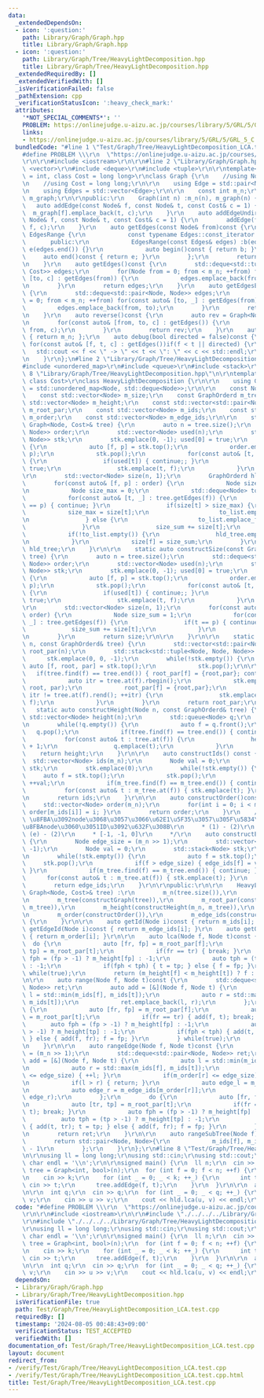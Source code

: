 ```yaml
---
data:
  _extendedDependsOn:
  - icon: ':question:'
    path: Library/Graph/Graph.hpp
    title: Library/Graph/Graph.hpp
  - icon: ':question:'
    path: Library/Graph/Tree/HeavyLightDecomposition.hpp
    title: Library/Graph/Tree/HeavyLightDecomposition.hpp
  _extendedRequiredBy: []
  _extendedVerifiedWith: []
  _isVerificationFailed: false
  _pathExtension: cpp
  _verificationStatusIcon: ':heavy_check_mark:'
  attributes:
    '*NOT_SPECIAL_COMMENTS*': ''
    PROBLEM: https://onlinejudge.u-aizu.ac.jp/courses/library/5/GRL/5/GRL_5_C
    links:
    - https://onlinejudge.u-aizu.ac.jp/courses/library/5/GRL/5/GRL_5_C
  bundledCode: "#line 1 \"Test/Graph/Tree/HeavyLightDecomposition_LCA.test.cpp\"\n\
    #define PROBLEM \\\r\n  \"https://onlinejudge.u-aizu.ac.jp/courses/library/5/GRL/5/GRL_5_C\"\
    \r\n\r\n#include <iostream>\r\n\r\n#line 2 \"Library/Graph/Graph.hpp\"\n#include\
    \ <vector>\r\n#include <deque>\r\n#include <tuple>\r\n\r\ntemplate<class Node\
    \ = int, class Cost = long long>\r\nclass Graph {\r\n    //using Node = int;\r\
    \n    //using Cost = long long;\r\n\r\n    using Edge = std::pair<Node, Cost>;\r\
    \n    using Edges = std::vector<Edge>;\r\n\r\n    const int m_n;\r\n    std::vector<Edges>\
    \ m_graph;\r\n\r\npublic:\r\n    Graph(int n) :m_n(n), m_graph(n) {}\r\n\r\n \
    \   auto addEdge(const Node& f, const Node& t, const Cost& c = 1) {\r\n      \
    \  m_graph[f].emplace_back(t, c);\r\n    }\r\n    auto addEdgeUndirected(const\
    \ Node& f, const Node& t, const Cost& c = 1) {\r\n        addEdge(f, t, c); addEdge(t,\
    \ f, c);\r\n    }\r\n    auto getEdges(const Node& from)const {\r\n        class\
    \ EdgesRange {\r\n            const typename Edges::const_iterator b, e;\r\n \
    \       public:\r\n            EdgesRange(const Edges& edges) :b(edges.begin()),\
    \ e(edges.end()) {}\r\n            auto begin()const { return b; }\r\n       \
    \     auto end()const { return e; }\r\n        };\r\n        return EdgesRange(m_graph[from]);\r\
    \n    }\r\n    auto getEdges()const {\r\n        std::deque<std::tuple<Node, Node,\
    \ Cost>> edges;\r\n        for(Node from = 0; from < m_n; ++from) for(const auto&\
    \ [to, c] : getEdges(from)) {\r\n            edges.emplace_back(from, to, c);\r\
    \n        }\r\n        return edges;\r\n    }\r\n    auto getEdgesExcludeCost()const\
    \ {\r\n        std::deque<std::pair<Node, Node>> edges;\r\n        for(Node from\
    \ = 0; from < m_n; ++from) for(const auto& [to, _] : getEdges(from)) {\r\n   \
    \         edges.emplace_back(from, to);\r\n        }\r\n        return edges;\r\
    \n    }\r\n    auto reverse()const {\r\n        auto rev = Graph<Node, Cost>(m_n);\r\
    \n        for(const auto& [from, to, c] : getEdges()) {\r\n            rev.addEdge(to,\
    \ from, c);\r\n        }\r\n        return rev;\r\n    }\r\n    auto size()const\
    \ { return m_n; };\r\n    auto debug(bool directed = false)const {\r\n       \
    \ for(const auto& [f, t, c] : getEdges())if(f < t || directed) {\r\n         \
    \   std::cout << f << \" -> \" << t << \": \" << c << std::endl;\r\n        }\r\
    \n    }\r\n};\n#line 2 \"Library/Graph/Tree/HeavyLightDecomposition.hpp\"\n\r\n\
    #include <unordered_map>\r\n#include <queue>\r\n#include <stack>\r\n\r\n#line\
    \ 8 \"Library/Graph/Tree/HeavyLightDecomposition.hpp\"\n\r\ntemplate<class Node,\
    \ class Cost>\r\nclass HeavyLightDecomposition {\r\n\r\n    using GraphOrderd\
    \ = std::unordered_map<Node, std::deque<Node>>;\r\n\r\n    const Node m_n;\r\n\
    \    const std::vector<Node> m_size;\r\n    const GraphOrderd m_tree;\r\n    const\
    \ std::vector<Node> m_height;\r\n    const std::vector<std::pair<Node, Node>>\
    \ m_root_par;\r\n    const std::vector<Node> m_ids;\r\n    const std::vector<Node>\
    \ m_order;\r\n    const std::vector<Node> m_edge_ids;\r\n\r\n    static auto constructGraph(const\
    \ Graph<Node, Cost>& tree) {\r\n        auto n = tree.size();\r\n        std::deque<std::pair<Node,\
    \ Node>> order;\r\n        std::vector<Node> used(n);\r\n        std::stack<std::pair<Node,\
    \ Node>> stk;\r\n        stk.emplace(0, -1); used[0] = true;\r\n        while(!stk.empty())\
    \ {\r\n            auto [f, p] = stk.top();\r\n            order.emplace_front(f,\
    \ p);\r\n            stk.pop();\r\n            for(const auto& [t, _] : tree.getEdges(f))\
    \ {\r\n                if(used[t]) { continue;; }\r\n                used[t] =\
    \ true;\r\n                stk.emplace(t, f);\r\n            }\r\n        }\r\n\
    \r\n        std::vector<Node> size(n, 1);\r\n        GraphOrderd hld_tree;\r\n\
    \        for(const auto& [f, p] : order) {\r\n            Node size_sum = 1;\r\
    \n            Node size_max = 0;\r\n            std::deque<Node> to_list;\r\n\
    \            for(const auto& [t, _] : tree.getEdges(f)) {\r\n                if(t\
    \ == p) { continue; }\r\n                if(size[t] > size_max) {\r\n        \
    \            size_max = size[t];\r\n                    to_list.emplace_back(t);\r\
    \n                } else {\r\n                    to_list.emplace_front(t);\r\n\
    \                }\r\n                size_sum += size[t];\r\n            }\r\n\
    \            if(!to_list.empty()) {\r\n                hld_tree.emplace(f, to_list);\r\
    \n            }\r\n            size[f] = size_sum;\r\n        }\r\n        return\
    \ hld_tree;\r\n    }\r\n\r\n    static auto constructSize(const Graph<Node, Cost>&\
    \ tree) {\r\n        auto n = tree.size();\r\n        std::deque<std::pair<Node,\
    \ Node>> order;\r\n        std::vector<Node> used(n);\r\n        std::stack<std::pair<Node,\
    \ Node>> stk;\r\n        stk.emplace(0, -1); used[0] = true;\r\n        while(!stk.empty())\
    \ {\r\n            auto [f, p] = stk.top();\r\n            order.emplace_front(f,\
    \ p);\r\n            stk.pop();\r\n            for(const auto& [t, _] : tree.getEdges(f))\
    \ {\r\n                if(used[t]) { continue;; }\r\n                used[t] =\
    \ true;\r\n                stk.emplace(t, f);\r\n            }\r\n        }\r\n\
    \r\n        std::vector<Node> size(n, 1);\r\n        for(const auto& [f, p] :\
    \ order) {\r\n            Node size_sum = 1;\r\n            for(const auto& [t,\
    \ _] : tree.getEdges(f)) {\r\n                if(t == p) { continue; }\r\n   \
    \             size_sum += size[t];\r\n            }\r\n            size[f] = size_sum;\r\
    \n        }\r\n        return size;\r\n\r\n    }\r\n\r\n    static auto constructRootPar(Node\
    \ n, const GraphOrderd& tree) {\r\n        std::vector<std::pair<Node, Node>>\
    \ root_par(n);\r\n        std::stack<std::tuple<Node, Node, Node>> stk;\r\n  \
    \      stk.emplace(0, 0, -1);\r\n        while(!stk.empty()) {\r\n           \
    \ auto [f, root, par] = stk.top();\r\n            stk.pop();\r\n\r\n         \
    \   if(tree.find(f) == tree.end()) { root_par[f] = {root,par}; continue; }\r\n\
    \            auto itr = tree.at(f).rbegin();\r\n            stk.emplace(*itr,\
    \ root, par);\r\n            root_par[f] = {root,par};\r\n            for(++itr;\
    \ itr != tree.at(f).rend(); ++itr) {\r\n                stk.emplace(*itr, *itr,\
    \ f);\r\n            }\r\n        }\r\n        return root_par;\r\n    }\r\n \
    \   static auto constructHeight(Node n, const GraphOrderd& tree) {\r\n       \
    \ std::vector<Node> height(n);\r\n        std::queue<Node> q;\r\n        q.emplace(0);\r\
    \n        while(!q.empty()) {\r\n            auto f = q.front();\r\n         \
    \   q.pop();\r\n            if(tree.find(f) == tree.end()) { continue; }\r\n \
    \           for(const auto& t : tree.at(f)) {\r\n                height[t] = height[f]\
    \ + 1;\r\n                q.emplace(t);\r\n            }\r\n        }\r\n    \
    \    return height;\r\n    }\r\n\r\n    auto constructIds() const {\r\n      \
    \  std::vector<Node> ids(m_n);\r\n        Node val = 0;\r\n        std::stack<Node>\
    \ stk;\r\n        stk.emplace(0);\r\n        while(!stk.empty()) {\r\n       \
    \     auto f = stk.top();\r\n            stk.pop();\r\n            ids[f] = val;\
    \ ++val;\r\n            if(m_tree.find(f) == m_tree.end()) { continue; }\r\n \
    \           for(const auto& t : m_tree.at(f)) { stk.emplace(t); }\r\n        }\r\
    \n        return ids;\r\n    }\r\n\r\n    auto constructOrder()const {\r\n   \
    \     std::vector<Node> order(m_n);\r\n        for(int i = 0; i < m_n; ++i) {\
    \ order[m_ids[i]] = i; }\r\n        return order;\r\n    }\r\n    /*\r\n     *\
    \ \u8FBA\u3092node\u3068\u3057\u3066\u62E1\u5F35\u3057\u305F\u5834\u5408\u306E\
    \u8FBAnode\u3060\u3051ID\u3092\u632F\u308B\r\n     * (1) - (2)\r\n     * (1) -\
    \ (e) - (2)\r\n     * [-1, -1, 0]\r\n     */\r\n    auto constructEdgeIds() const\
    \ {\r\n        Node edge_size = (m_n >> 1);\r\n        std::vector<Node> edge_ids(m_n,\
    \ -1);\r\n        Node val = 0;\r\n        std::stack<Node> stk;\r\n        stk.emplace(0);\r\
    \n        while(!stk.empty()) {\r\n            auto f = stk.top();\r\n       \
    \     stk.pop();\r\n            if(f > edge_size) { edge_ids[f] = val; ++val;\
    \ }\r\n            if(m_tree.find(f) == m_tree.end()) { continue; }\r\n      \
    \      for(const auto& t : m_tree.at(f)) { stk.emplace(t); }\r\n        }\r\n\
    \        return edge_ids;\r\n    }\r\n\r\npublic:\r\n\r\n    HeavyLightDecomposition(const\
    \ Graph<Node, Cost>& tree) :\r\n        m_n(tree.size()),\r\n        m_size(constructSize(tree)),\r\
    \n        m_tree(constructGraph(tree)),\r\n        m_root_par(constructRootPar(m_n,\
    \ m_tree)),\r\n        m_height(constructHeight(m_n, m_tree)),\r\n        m_ids(constructIds()),\r\
    \n        m_order(constructOrder()),\r\n        m_edge_ids(constructEdgeIds())\
    \ {\r\n    }\r\n\r\n    auto getId(Node i)const { return m_ids[i]; }\r\n    auto\
    \ getEdgeId(Node i)const { return m_edge_ids[i]; }\r\n    auto getOrder(Node i)const\
    \ { return m_order[i]; }\r\n\r\n    auto lca(Node f, Node t)const {\r\n      \
    \  do {\r\n            auto [fr, fp] = m_root_par[f];\r\n            auto [tr,\
    \ tp] = m_root_par[t];\r\n            if(fr == tr) { break; }\r\n            auto\
    \ fph = (fp > -1) ? m_height[fp] : -1;\r\n            auto tph = (tp > -1) ? m_height[tp]\
    \ : -1;\r\n            if(fph < tph) { t = tp; } else { f = fp; }\r\n        }\
    \ while(true);\r\n        return (m_height[f] < m_height[t]) ? f : t;\r\n    }\r\
    \n\r\n    auto range(Node f, Node t)const {\r\n        std::deque<std::pair<Node,\
    \ Node>> ret;\r\n        auto add = [&](Node f, Node t) {\r\n            auto\
    \ l = std::min(m_ids[f], m_ids[t]);\r\n            auto r = std::max(m_ids[f],\
    \ m_ids[t]);\r\n            ret.emplace_back(l, r);\r\n        };\r\n        do\
    \ {\r\n            auto [fr, fp] = m_root_par[f];\r\n            auto [tr, tp]\
    \ = m_root_par[t];\r\n            if(fr == tr) { add(f, t); break; }\r\n     \
    \       auto fph = (fp > -1) ? m_height[fp] : -1;\r\n            auto tph = (tp\
    \ > -1) ? m_height[tp] : -1;\r\n            if(fph < tph) { add(t, tr); t = tp;\
    \ } else { add(f, fr); f = fp; }\r\n        } while(true);\r\n        return ret;\r\
    \n    }\r\n\r\n    auto rangeEdge(Node f, Node t)const {\r\n        Node edge_size\
    \ = (m_n >> 1);\r\n        std::deque<std::pair<Node, Node>> ret;\r\n        auto\
    \ add = [&](Node f, Node t) {\r\n            auto l = std::min(m_ids[f], m_ids[t]);\r\
    \n            auto r = std::max(m_ids[f], m_ids[t]);\r\n            if(m_order[l]\
    \ <= edge_size) { ++l; }\r\n            if(m_order[r] <= edge_size) { --r; }\r\
    \n            if(l > r) { return; }\r\n            auto edge_l = m_edge_ids[m_order[l]];\r\
    \n            auto edge_r = m_edge_ids[m_order[r]];\r\n            ret.emplace_back(edge_l,\
    \ edge_r);\r\n        };\r\n        do {\r\n            auto [fr, fp] = m_root_par[f];\r\
    \n            auto [tr, tp] = m_root_par[t];\r\n            if(fr == tr) { add(f,\
    \ t); break; }\r\n            auto fph = (fp > -1) ? m_height[fp] : -1;\r\n  \
    \          auto tph = (tp > -1) ? m_height[tp] : -1;\r\n            if(fph < tph)\
    \ { add(t, tr); t = tp; } else { add(f, fr); f = fp; }\r\n        } while(true);\r\
    \n        return ret;\r\n    }\r\n\r\n    auto rangeSubTree(Node f)const {\r\n\
    \        return std::pair<Node, Node>{\r\n            m_ids[f], m_ids[f] + m_size[f]\
    \ - 1\r\n        };\r\n    }\r\n};\r\n#line 8 \"Test/Graph/Tree/HeavyLightDecomposition_LCA.test.cpp\"\
    \n\r\nusing ll = long long;\r\nusing std::cin;\r\nusing std::cout;\r\nconstexpr\
    \ char endl = '\\n';\r\n\r\nsigned main() {\r\n  ll n;\r\n  cin >> n;\r\n  auto\
    \ tree = Graph<int, bool>(n);\r\n  for (int f = 0; f < n; ++f) {\r\n    ll k;\r\
    \n    cin >> k;\r\n    for (int _ = 0; _ < k; ++_) {\r\n      int t;\r\n     \
    \ cin >> t;\r\n      tree.addEdge(f, t);\r\n    }\r\n  }\r\n\r\n  auto hld = HeavyLightDecomposition(tree);\r\
    \n\r\n  int q;\r\n  cin >> q;\r\n  for (int _ = 0; _ < q; ++_) {\r\n    int u,\
    \ v;\r\n    cin >> u >> v;\r\n    cout << hld.lca(u, v) << endl;\r\n  }\r\n}\n"
  code: "#define PROBLEM \\\r\n  \"https://onlinejudge.u-aizu.ac.jp/courses/library/5/GRL/5/GRL_5_C\"\
    \r\n\r\n#include <iostream>\r\n\r\n#include \"./../../../Library/Graph/Graph.hpp\"\
    \r\n#include \"./../../../Library/Graph/Tree/HeavyLightDecomposition.hpp\"\r\n\
    \r\nusing ll = long long;\r\nusing std::cin;\r\nusing std::cout;\r\nconstexpr\
    \ char endl = '\\n';\r\n\r\nsigned main() {\r\n  ll n;\r\n  cin >> n;\r\n  auto\
    \ tree = Graph<int, bool>(n);\r\n  for (int f = 0; f < n; ++f) {\r\n    ll k;\r\
    \n    cin >> k;\r\n    for (int _ = 0; _ < k; ++_) {\r\n      int t;\r\n     \
    \ cin >> t;\r\n      tree.addEdge(f, t);\r\n    }\r\n  }\r\n\r\n  auto hld = HeavyLightDecomposition(tree);\r\
    \n\r\n  int q;\r\n  cin >> q;\r\n  for (int _ = 0; _ < q; ++_) {\r\n    int u,\
    \ v;\r\n    cin >> u >> v;\r\n    cout << hld.lca(u, v) << endl;\r\n  }\r\n}"
  dependsOn:
  - Library/Graph/Graph.hpp
  - Library/Graph/Tree/HeavyLightDecomposition.hpp
  isVerificationFile: true
  path: Test/Graph/Tree/HeavyLightDecomposition_LCA.test.cpp
  requiredBy: []
  timestamp: '2024-08-05 00:48:43+09:00'
  verificationStatus: TEST_ACCEPTED
  verifiedWith: []
documentation_of: Test/Graph/Tree/HeavyLightDecomposition_LCA.test.cpp
layout: document
redirect_from:
- /verify/Test/Graph/Tree/HeavyLightDecomposition_LCA.test.cpp
- /verify/Test/Graph/Tree/HeavyLightDecomposition_LCA.test.cpp.html
title: Test/Graph/Tree/HeavyLightDecomposition_LCA.test.cpp
---
```

